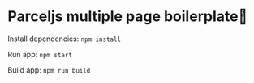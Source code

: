 # Parceljs multiple page boilerplate📣

Install dependencies: `npm install`

Run app: `npm start`

Build app: `npm run build`